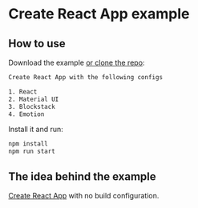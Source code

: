 # Create React App example

## How to use

Download the example [or clone the repo](https://github.com/mui-org/material-ui):

```sh
Create React App with the following configs

1. React
2. Material UI
3. Blockstack
4. Emotion
```

Install it and run:

```sh
npm install
npm run start
```

## The idea behind the example

[Create React App](https://github.com/facebookincubator/create-react-app) with no build configuration.
